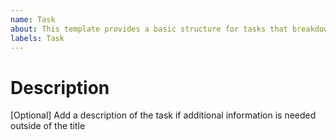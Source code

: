 ```yaml
---
name: Task
about: This template provides a basic structure for tasks that breakdown user stories
labels: Task
---
```


# Description
[Optional]  Add a description of the task if additional information is needed outside of the title